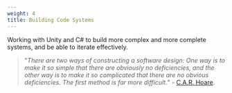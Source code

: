 ```yaml
---
weight: 4
title: Building Code Systems
---
```


Working with Unity and C# to build more complex and more complete systems, and be able to iterate effectively.
> "*There are two ways of constructing a software design: One way is to make it so simple that there are obviously no deficiencies, and the other way is to make it so complicated that there are no obvious deficiencies. The first method is far more difficult.*" - [C.A.R. Hoare](https://dl.acm.org/doi/10.1145/358549.358561).
